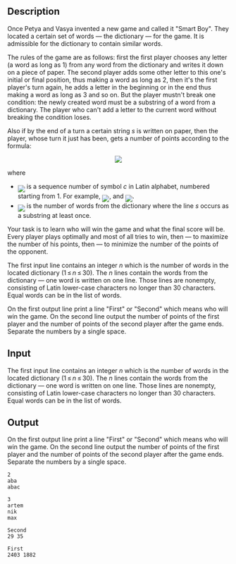 ## Description

<div><p>Once Petya and Vasya invented a new game and called it "Smart Boy". They located a certain set of words — the dictionary — for the game. It is admissible for the dictionary to contain similar words. </p><p>The rules of the game are as follows: first the first player chooses any letter (a word as long as <span class="tex-span">1</span>) from any word from the dictionary and writes it down on a piece of paper. The second player adds some other letter to this one's initial or final position, thus making a word as long as <span class="tex-span">2</span>, then it's the first player's turn again, he adds a letter in the beginning or in the end thus making a word as long as <span class="tex-span">3</span> and so on. But the player mustn't break one condition: the newly created word must be a substring of a word from a dictionary. The player who can't add a letter to the current word without breaking the condition loses.</p><p>Also if by the end of a turn a certain string <span class="tex-span"><i>s</i></span> is written on paper, then the player, whose turn it just has been, gets a number of points according to the formula:</p><center class="tex-equation"><img align="middle" class="tex-formula" src="file://XsPk1PZf.png" style="max-width: 100.0%;max-height: 100.0%;"></center><p>where </p><ul> <li> <img align="middle" class="tex-formula" src="file://rAVuYJUR.png" style="max-width: 100.0%;max-height: 100.0%;"> is a sequence number of symbol <span class="tex-span"><i>c</i></span> in Latin alphabet, numbered starting from <span class="tex-span">1</span>. For example, <img align="middle" class="tex-formula" src="file://xzJWFfti.png" style="max-width: 100.0%;max-height: 100.0%;">, and <img align="middle" class="tex-formula" src="file://5bcSjxap.png" style="max-width: 100.0%;max-height: 100.0%;">. </li><li> <img align="middle" class="tex-formula" src="file://GHdkctMk.png" style="max-width: 100.0%;max-height: 100.0%;"> is the number of words from the dictionary where the line <span class="tex-span"><i>s</i></span> occurs as a substring at least once. </li></ul><p>Your task is to learn who will win the game and what the final score will be. Every player plays optimally and most of all tries to win, then — to maximize the number of his points, then — to minimize the number of the points of the opponent.</p></div><div class="input-specification"><p>The first input line contains an integer <span class="tex-span"><i>n</i></span> which is the number of words in the located dictionary <span class="tex-span">(1 ≤ <i>n</i> ≤ 30)</span>. The <span class="tex-span"><i>n</i></span> lines contain the words from the dictionary — one word is written on one line. Those lines are nonempty, consisting of Latin lower-case characters no longer than <span class="tex-span">30</span> characters. Equal words can be in the list of words.</p></div><div class="output-specification"><p>On the first output line print a line "First" or "Second" which means who will win the game. On the second line output the number of points of the first player and the number of points of the second player after the game ends. Separate the numbers by a single space.</p></div>

## Input

<p>The first input line contains an integer <span class="tex-span"><i>n</i></span> which is the number of words in the located dictionary <span class="tex-span">(1 ≤ <i>n</i> ≤ 30)</span>. The <span class="tex-span"><i>n</i></span> lines contain the words from the dictionary — one word is written on one line. Those lines are nonempty, consisting of Latin lower-case characters no longer than <span class="tex-span">30</span> characters. Equal words can be in the list of words.</p>

## Output

<p>On the first output line print a line "First" or "Second" which means who will win the game. On the second line output the number of points of the first player and the number of points of the second player after the game ends. Separate the numbers by a single space.</p>





```input1
2
aba
abac

```




```input2
3
artem
nik
max

```




```output1
Second
29 35

```




```output2
First
2403 1882

```


